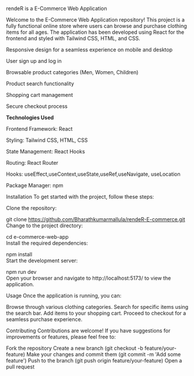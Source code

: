 rendeR is a  E-Commerce Web Application

Welcome to the E-Commerce Web Application repository! This project is a fully functional online store where users can browse and purchase clothing items for all ages. The application has been developed using React for the frontend and styled with Tailwind CSS, HTML, and CSS.

Responsive design for a seamless experience on mobile and desktop

User sign up and log in

Browsable product categories (Men, Women, Children)

Product search functionality

Shopping cart management

Secure checkout process 

**Technologies Used**

Frontend Framework: React

Styling: Tailwind CSS, HTML, CSS

State Management: React Hooks


Routing: React Router

Hooks: useEffect,useContext,useState,useRef,useNavigate, useLocation

Package Manager: npm

Installation
To get started with the project, follow these steps:

Clone the repository:

git clone https://github.com/Bharathkumarmallula/rendeR-E-commerce.git
Change to the project directory:

cd e-commerce-web-app  
Install the required dependencies:

npm install  
Start the development server:

npm run dev  
Open your browser and navigate to http://localhost:5173/ to view the application.

Usage
Once the application is running, you can:

Browse through various clothing categories.
Search for specific items using the search bar.
Add items to your shopping cart.
Proceed to checkout for a seamless purchase experience.
 
 
Contributing
Contributions are welcome! If you have suggestions for improvements or features, please feel free to:

Fork the repository
Create a new branch (git checkout -b feature/your-feature)
Make your changes and commit them (git commit -m 'Add some feature')
Push to the branch (git push origin feature/your-feature)
Open a pull request
